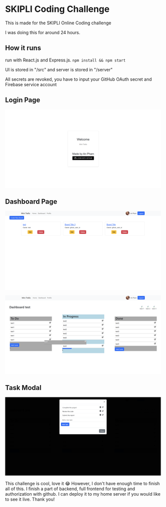 # SKIPLI Coding Challenge

This is made for the SKIPLI Online Coding challenge

I was doing this for around 24 hours.

## How it runs

run with React.js and Express.js.
`npm install && npm start`

 UI is stored in "/src" and server is stored in "/server"

 All secrets are revoked, you have to input your GitHub OAuth secret and Firebase service account

## Login Page

![Alt text](/public/login-page.png)

## Dashboard Page

![Alt text](/public/dashboard-page.png)

![Alt text](/public/dashboardinfo-page.png)

## Task Modal

![Alt text](/public/task-modal.png)

This challenge is cool, love it 😂 However, I don't have enough time to finish all of this. I finish a part of backend, full frontend for testing and authorization with github. I can deploy it to my home server if you would like to see it live. Thank you! 
